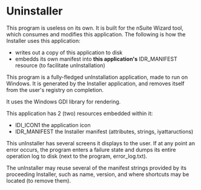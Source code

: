 # Uninstaller
This program is useless on its own. It is built for the nSuite Wizard tool, which consumes and modifies this application.
The following is how the Installer uses this application:
  - writes out a copy of this application to disk
  - embedds its own manifest into **this application's** IDR_MANIFEST resource (to facilitate unInstallation)
  
This program is a fully-fledged unInstallation application, made to run on Windows. It is generated by the Installer application, and removes itself from the user's registry on completion.

It uses the Windows GDI library for rendering.

This application has 2 (two) resources embedded within it:
  - IDI_ICON1		the application icon
  - IDR_MANIFEST	the Installer manifest (attributes, strings, iyattaructions)
 
This unInstaller has several screens it displays to the user.
If at any point an error occurs, the program enters a failure state and dumps its entire operation log to disk (next to the program, error_log.txt).

The unInstaller may reuse several of the manifest strings provided by its proceeding Installer, such as name, version, and where shortcuts may be located (to remove them).